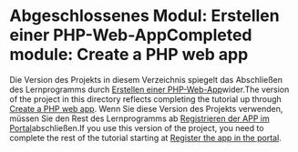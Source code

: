 # <a name="completed-module-create-a-php-web-app"></a><span data-ttu-id="111a7-101">Abgeschlossenes Modul: Erstellen einer PHP-Web-App</span><span class="sxs-lookup"><span data-stu-id="111a7-101">Completed module: Create a PHP web app</span></span>

<span data-ttu-id="111a7-102">Die Version des Projekts in diesem Verzeichnis spiegelt das Abschließen des Lernprogramms durch [Erstellen einer PHP-Web-App](https://docs.microsoft.com/graph/training/php-tutorial?tutorial-step=1)wider.</span><span class="sxs-lookup"><span data-stu-id="111a7-102">The version of the project in this directory reflects completing the tutorial up through [Create a PHP web app](https://docs.microsoft.com/graph/training/php-tutorial?tutorial-step=1).</span></span> <span data-ttu-id="111a7-103">Wenn Sie diese Version des Projekts verwenden, müssen Sie den Rest des Lernprogramms ab [Registrieren der APP im Portal](https://docs.microsoft.com/graph/training/php-tutorial?tutorial-step=2)abschließen.</span><span class="sxs-lookup"><span data-stu-id="111a7-103">If you use this version of the project, you need to complete the rest of the tutorial starting at [Register the app in the portal](https://docs.microsoft.com/graph/training/php-tutorial?tutorial-step=2).</span></span>